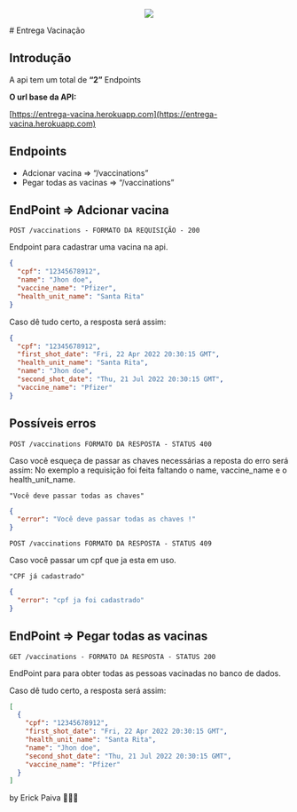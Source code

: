 <p align="center">
<img src="https://emoji.slack-edge.com/TQZR39SET/kenzie/6b5310a5161dc157.png" />
</p>
# Entrega Vacinação

## Introdução

A api tem um total de **“2”** Endpoints

**O url base da API:**

[https://entrega-vacina.herokuapp.com](https://entrega-vacina.herokuapp.com)

## **Endpoints**

- Adcionar vacina ⇒ “/vaccinations”
- Pegar todas as vacinas ⇒ “/vaccinations”

## EndPoint ⇒ Adcionar vacina

`POST /vaccinations - FORMATO DA REQUISIÇÃO - 200`

Endpoint para cadastrar uma vacina na api.

```json
{
  "cpf": "12345678912",
  "name": "Jhon doe",
  "vaccine_name": "Pfizer",
  "health_unit_name": "Santa Rita"
}
```

Caso dê tudo certo, a resposta será assim:

```json
{
  "cpf": "12345678912",
  "first_shot_date": "Fri, 22 Apr 2022 20:30:15 GMT",
  "health_unit_name": "Santa Rita",
  "name": "Jhon doe",
  "second_shot_date": "Thu, 21 Jul 2022 20:30:15 GMT",
  "vaccine_name": "Pfizer"
}
```

## Possíveis erros

`POST /vaccinations FORMATO DA RESPOSTA - STATUS 400`

Caso você esqueça de passar as chaves necessárias a reposta do erro será assim: No exemplo a requisição foi feita faltando o name, vaccine_name e o health_unit_name.

`"Você deve passar todas as chaves"`

```json
{
  "error": "Você deve passar todas as chaves !"
}
```

`POST /vaccinations FORMATO DA RESPOSTA - STATUS 409`

Caso você passar um cpf que ja esta em uso.

`"CPF já cadastrado"`

```json
{
  "error": "cpf ja foi cadastrado"
}
```

## EndPoint => Pegar todas as vacinas

`GET /vaccinations - FORMATO DA RESPOSTA - STATUS 200`

EndPoint para para obter todas as pessoas vacinadas no banco de dados.

Caso dê tudo certo, a resposta será assim:

```json
[
  {
    "cpf": "12345678912",
    "first_shot_date": "Fri, 22 Apr 2022 20:30:15 GMT",
    "health_unit_name": "Santa Rita",
    "name": "Jhon doe",
    "second_shot_date": "Thu, 21 Jul 2022 20:30:15 GMT",
    "vaccine_name": "Pfizer"
  }
]
```

by Erick Paiva 🕵🏽‍♀️
